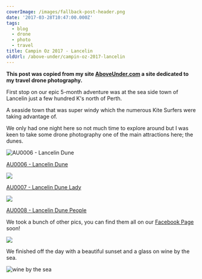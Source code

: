 ```yaml
---
coverImage: /images/fallback-post-header.png
date: '2017-03-28T10:47:00.000Z'
tags:
  - blog
  - drone
  - photo
  - travel
title: Campin Oz 2017 - Lancelin
oldUrl: /above-under/campin-oz-2017-lancelin
---
```


**This post was copied from my site [AboveUnder.com](https://aboveunder.com) a site dedicated to my travel drone photography.**

First stop on our epic 5-month adventure was at the sea side town of Lancelin just a few hundred K's north of Perth.

<!-- more -->

A seaside town that was super windy which the numerous Kite Surfers were taking advantage of.

We only had one night here so not much time to explore around but I was keen to take some drone photography one of the main attractions here; the dunes.

![AU0006 - Lancelin Dune](//cdn.shopify.com/s/files/1/1830/7597/products/DJI_0235_grande.jpg?v=1490696915)

[AU0006 - Lancelin Dune](https://aboveunder.com/products/au0006-lancelin-dune "lancelin dune")

![](//cdn.shopify.com/s/files/1/1830/7597/products/DJI_0249_grande.jpg?v=1490696981)

[AU0007 - Lancelin Dune Lady](https://aboveunder.com/products/au0007-lancelin-dune-lady "Lancelin dune lady")

![](//cdn.shopify.com/s/files/1/1830/7597/products/DJI_0267_grande.jpg?v=1490697028)

[AU0008 - Lancelin Dune People](https://aboveunder.com/products/au0008-lancelin-dune-people "lancelin dune people")

We took a bunch of other pics, you can find them all on our [Facebook Page](https://www.facebook.com/aboveunder/ "above under facebook page") soon!

![](//cdn.shopify.com/s/files/1/1830/7597/files/IMG_9487_grande.jpg?v=1490697847)

We finished off the day with a beautiful sunset and a glass on wine by the sea.

![wine by the sea](//cdn.shopify.com/s/files/1/1830/7597/files/IMG_9506_grande.jpg?v=1490696021)
